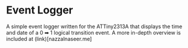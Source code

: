# Event Logger

A simple event logger written for the ATTiny2313A that displays the time and date of a 0 ➡ 1 logical transition event. A more in-depth overview is included at (link)[nazzalnaseer.me]
